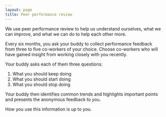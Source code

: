 ```yaml
---
layout: page
title: Peer performance review
---
```


We use peer performance review to help us understand ourselves, what we can improve, and what we can do to help each other more.

Every six months, you ask your buddy to collect performance feedback from three to five co-workers of your choice. Choose co-workers who will have gained insight from working closely with you recently.

Your buddy asks each of them three questions:

1. What you should keep doing
2. What you should start doing
3. What you should stop doing

Your buddy then identifies common trends and highlights important points and presents the anonymous feedback to you.

How you use this information is up to you.
